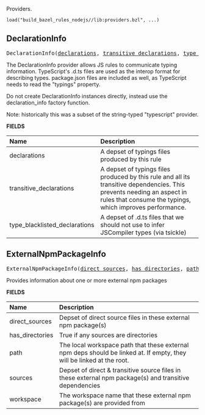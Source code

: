 <!-- Generated with Stardoc: http://skydoc.bazel.build -->

Providers.


```starlark
load("build_bazel_rules_nodejs//lib:providers.bzl", ...)
```

<a id="DeclarationInfo"></a>

## DeclarationInfo

<pre>
DeclarationInfo(<a href="#DeclarationInfo-declarations">declarations</a>, <a href="#DeclarationInfo-transitive_declarations">transitive_declarations</a>, <a href="#DeclarationInfo-type_blacklisted_declarations">type_blacklisted_declarations</a>)
</pre>

The DeclarationInfo provider allows JS rules to communicate typing information.
TypeScript's .d.ts files are used as the interop format for describing types.
package.json files are included as well, as TypeScript needs to read the "typings" property.

Do not create DeclarationInfo instances directly, instead use the declaration_info factory function.

Note: historically this was a subset of the string-typed "typescript" provider.

**FIELDS**


| Name  | Description |
| :------------- | :------------- |
| <a id="DeclarationInfo-declarations"></a>declarations |  A depset of typings files produced by this rule    |
| <a id="DeclarationInfo-transitive_declarations"></a>transitive_declarations |  A depset of typings files produced by this rule and all its transitive dependencies. This prevents needing an aspect in rules that consume the typings, which improves performance.    |
| <a id="DeclarationInfo-type_blacklisted_declarations"></a>type_blacklisted_declarations |  A depset of .d.ts files that we should not use to infer JSCompiler types (via tsickle)    |


<a id="ExternalNpmPackageInfo"></a>

## ExternalNpmPackageInfo

<pre>
ExternalNpmPackageInfo(<a href="#ExternalNpmPackageInfo-direct_sources">direct_sources</a>, <a href="#ExternalNpmPackageInfo-has_directories">has_directories</a>, <a href="#ExternalNpmPackageInfo-path">path</a>, <a href="#ExternalNpmPackageInfo-sources">sources</a>, <a href="#ExternalNpmPackageInfo-workspace">workspace</a>)
</pre>

Provides information about one or more external npm packages

**FIELDS**


| Name  | Description |
| :------------- | :------------- |
| <a id="ExternalNpmPackageInfo-direct_sources"></a>direct_sources |  Depset of direct source files in these external npm package(s)    |
| <a id="ExternalNpmPackageInfo-has_directories"></a>has_directories |  True if any sources are directories    |
| <a id="ExternalNpmPackageInfo-path"></a>path |  The local workspace path that these external npm deps should be linked at. If empty, they will be linked at the root.    |
| <a id="ExternalNpmPackageInfo-sources"></a>sources |  Depset of direct & transitive source files in these external npm package(s) and transitive dependencies    |
| <a id="ExternalNpmPackageInfo-workspace"></a>workspace |  The workspace name that these external npm package(s) are provided from    |


